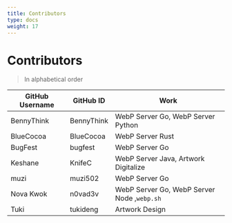 ```yaml
---
title: Contributors
type: docs
weight: 17
---
```


# Contributors

> In alphabetical order

| GitHub Username | GitHub ID  | Work                                        |
| --------------- | ---------- | ------------------------------------------- |
| BennyThink      | BennyThink | WebP Server Go, WebP Server Python          |
| BlueCocoa       | BlueCocoa  | WebP Server Rust                            |
| BugFest         | bugfest    | WebP Server Go                              |
| Keshane         | KnifeC     | WebP Server Java, Artwork Digitalize        |
| muzi            | muzi502    | WebP Server Go                              |
| Nova Kwok       | n0vad3v    | WebP Server Go, WebP Server Node ,`webp.sh` |
| Tuki            | tukideng   | Artwork Design                              |